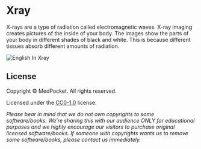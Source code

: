# Xray
X-rays are a type of radiation called electromagnetic waves. X-ray imaging creates pictures of the inside of your body.
The images show the parts of your body in different shades of black and white.
This is because different tissues absorb different amounts of radiation.

![English In Xray](images/english-in-xray.jpg)

## License
Copyright &copy; MedPocket. All rights reserved.

Licensed under the [CC0-1.0](LICENSE) license.

*Please bear in mind that we do not own copyrights to some software/books. We’re sharing this with our audience ONLY for educational purposes and we highly encourage our visitors to purchase original licensed software/books. If someone with copyrights wants us to remove some software/books, please contact us immediately.*
